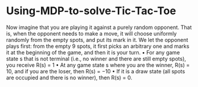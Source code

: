 # Using-MDP-to-solve-Tic-Tac-Toe



Now imagine that you are playing it against a purely random opponent. That is, when the opponent needs to make a move, it will choose uniformly randomly from the empty spots, and put its mark in it. We let the opponent plays first: from the empty 9 spots, it first picks an arbitrary one and marks it at the beginning of the game, and then it is your turn.
• For any game state s that is not terminal (i.e., no winner and there are still empty spots), you receive R(s) = 1
• At any game state s where you are the winner, R(s) = 10, and if you are the loser, then R(s) = −10
• If it is a draw state (all spots are occupied and there is no winner), then R(s) = 0.
